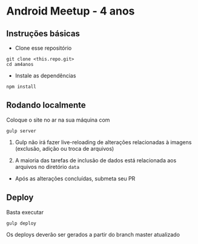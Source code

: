 # Android Meetup - 4 anos

## Instruções básicas

* Clone esse repositório

```
git clone <this.repo.git>
cd am4anos
```

* Instale as dependências

```
npm install
```

## Rodando localmente

Coloque o site no ar na sua máquina com

```
gulp server
```

1) Gulp não irá fazer live-reloading de alterações relacionadas à imagens (exclusão, adição ou troca de arquivos)

2) A maioria das tarefas de inclusão de dados está relacionada aos arquivos no diretório `data`

* Após as alterações concluídas, submeta seu PR

## Deploy

Basta executar

```
gulp deploy
```

Os deploys deverão ser gerados a partir do branch master atualizado